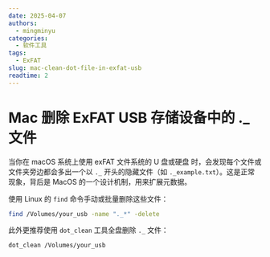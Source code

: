 ```yaml
---
date: 2025-04-07
authors:
  - mingminyu
categories:
  - 软件工具
tags:
  - ExFAT
slug: mac-clean-dot-file-in-exfat-usb
readtime: 2
---
```


# Mac 删除 ExFAT USB 存储设备中的 ._ 文件

当你在 macOS 系统上使用 exFAT 文件系统的 U 盘或硬盘 时，会发现每个文件或文件夹旁边都会多出一个以 `._` 开头的隐藏文件（如 `._example.txt`）。这是正常现象，背后是 MacOS 的一个设计机制，用来扩展元数据。

<!-- more -->

使用 Linux 的 `find` 命令手动或批量删除这些文件：

```bash
find /Volumes/your_usb -name "._*" -delete
```

此外更推荐使用 `dot_clean`  工具全盘删除 `._` 文件：

```bash title="推荐"
dot_clean /Volumes/your_usb
```
